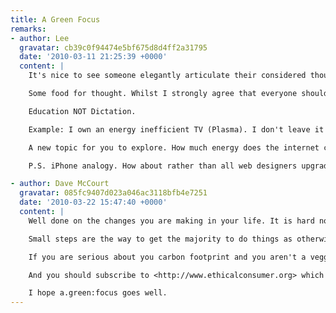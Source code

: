 ```yaml
---
title: A Green Focus
remarks:
- author: Lee
  gravatar: cb39c0f94474e5bf675d8d4ff2a31795
  date: '2010-03-11 21:25:39 +0000'
  content: |
    It's nice to see someone elegantly articulate their considered thoughts on such an important issue.

    Some food for thought. Whilst I strongly agree that everyone should be more considerate and not needlessly waste energy, I would urge caution in the tone of your message. I think what's most important is that people do become more efficient and ultimately use less energy BUT aren't made to feel that they can't still enjoy themselves whilst frivolously using energy on the odd occasion. After all, what's the point in living if you give up all fun activity?  I think you're New Zealand adventure was worth the environmental impact, but some die hard environmentalists would surely disagree. Would such derision of an otherwise thoughtful individual be helpful?

    Education NOT Dictation.

    Example: I own an energy inefficient TV (Plasma). I don't leave it on standby, I don't leave it on when I'm not watching it, and I did consider the environmental impact of my purchase before hand. However, I enjoy watching TV (and movies) and believe that LCD is an inferior technology. Hence, I feel I've reached an acceptable balance, and until such time as this TV breaks I'll not buy another. Is this wrong or selfish?

    A new topic for you to explore. How much energy does the internet currently consume? I imagine many servers sit dormant a great deal of the time. Would internet users put up with a short wait for a web page to load if it meant that many servers could be kept in a deep sleep state until absolutely needed?  If web page designers and coders were to tidy code, use less JavaScript and Flash, would fewer resources (energy) be needed to view web pages?  How much energy could be saved?  Google for one, have invested in solar energy at their headquarters, how about large server farms in the UK, tidal powered internet?

    P.S. iPhone analogy. How about rather than all web designers upgrading to the latest MacBook, accept what you have and make the most possible out of it until it no longer works?

- author: Dave McCourt
  gravatar: 085fc9407d023a046ac3118bfb4e7251
  date: '2010-03-22 15:47:40 +0000'
  content: |
    Well done on the changes you are making in your life. It is hard not to sound preachy when talking about this kind of thing and everyone has their own ideas about what they are prepared to do. Personally I live my life in a fairly ethical way, not as much as some but a lot more than others. I'm always amazed at basics that I take for granted (recycling, turning lights off, etc) are just too much for some people to stretch to. I think a lot of it comes down to people just don't like being told what to do, or to realising that they are doing things wrong.

    Small steps are the way to get the majority to do things as otherwise they wouldn't bother and when they're factored up it does make a difference. Some things though have to be taken with a pinch of salt: putting my Mac or Sky plus to sleep doesn't even register on either of my two energy monitors. I think this kind of thing puts people into a false sense of doing something when most probably they aren't. You're much better off putting on a jumper and turning the heating down or having fewer lights and gadgets on. But that is too didatic for some.

    If you are serious about you carbon footprint and you aren't a veggie/vegan you should really consider at least a veggie diet. The meat industry uses a massive amount of energy, water and food that could be better utilised than making a Big Mac! Have a read of <http://en.wikipedia.org/wiki/Environmental_vegetarianism> I've been veggie for 15 years and it really isn't hard.

    And you should subscribe to <http://www.ethicalconsumer.org> which can really shed light on a lot issues (how carbon offsetting is a load of nonsense for example).

    I hope a.green:focus goes well.
---
```

